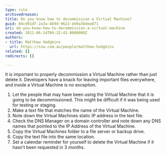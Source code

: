 ```yaml
---
type: rule
archivedreason: 
title: Do you know how to decommission a Virtual Machine?
guid: 84cd91df-2a3a-4b9d-9622-eb9a3bdea871
uri: do-you-know-how-to-decommission-a-virtual-machine
created: 2011-06-14T04:32:43.0000000Z
authors:
- title: Matthew Hodgkins
  url: https://ssw.com.au/people/matthew-hodgkins
related: []
redirects: []

---
```


It is important to properly decommission a Virtual Machine rather than just delete it. Developers have a knack for leaving important files everywhere, and inside a Virtual Machine is no exception.   
<!--endintro-->

1. Let the people that may have been using the Virtual Machine that it is going to be decommissioned. This might be difficult if it was being used for testing or staging.
2. Make a text file that matches the name of the Virtual Machine.
3. Note down the Virtual Machines static IP address in the text file.
4. Check the DNS Manager on a domain controller and note down any DNS names that pointed to the IP Address of the Virtual Machine.
5. Copy the Virtual Machines folder to a file server or backup drive.
6. Copy the text file into the same location.
7. Set a calendar reminder for yourself to delete the Virtual Machine if it hasn’t been requested in 3 months.
